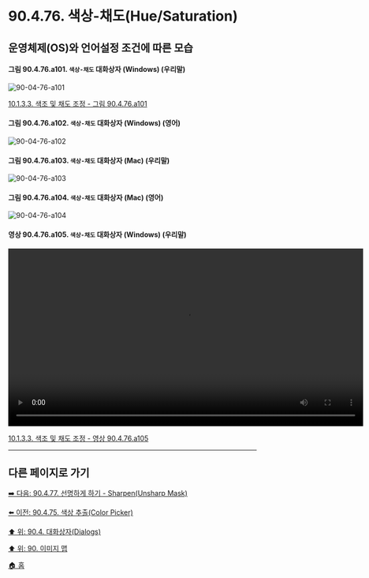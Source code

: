 # 90.4.76. 색상-채도(Hue/Saturation)
## 운영체제(OS)와 언어설정 조건에 따른 모습

<a id="90-04-76-a101"></a>

#### 그림 90.4.76.a101. `색상-채도` 대화상자 (Windows) (우리말)
![90-04-76-a101](https://github.com/wonder13662/gimp/assets/15767104/1e845854-a7e1-4f7e-bfd4-5b5c21b223f5)

[10.1.3.3. 색조 및 채도 조정 - 그림 90.4.76.a101](./10-01-03-03-adjusting_hue_and_saturation.md#90-04-76-a101)

<a id="90-04-76-a102"></a>

#### 그림 90.4.76.a102. `색상-채도` 대화상자 (Windows) (영어)
![90-04-76-a102](https://github.com/wonder13662/gimp/assets/15767104/90ba7e1d-12c7-49f0-a004-31e9b285b306)

#### 그림 90.4.76.a103. `색상-채도` 대화상자 (Mac) (우리말)
![90-04-76-a103](https://github.com/wonder13662/gimp/assets/15767104/467abc3b-e3e2-4a1d-9a29-02ecb210e464)

#### 그림 90.4.76.a104. `색상-채도` 대화상자 (Mac) (영어)
![90-04-76-a104](https://github.com/wonder13662/gimp/assets/15767104/07cfbb2f-911e-4da5-826f-904257c08bd2)

<a id="90-04-76-a105"></a>

#### 영상 90.4.76.a105. `색상-채도` 대화상자 (Windows) (우리말)
<video controls="controls" width="720" src="https://github.com/wonder13662/gimp/assets/15767104/fc26c240-c08a-4606-a7d7-acdc3e63067f"></video>

[10.1.3.3. 색조 및 채도 조정 - 영상 90.4.76.a105](./10-01-03-03-adjusting_hue_and_saturation.md)

***

## 다른 페이지로 가기

[➡️ 다음: 90.4.77. 선명하게 하기 - Sharpen(Unsharp Mask)](./90-04-77-sharpen_unsharp_mask.md)

[⬅️ 이전: 90.4.75. 색상 추출(Color Picker)](./90-04-75-color_picker.md)

[⬆️ 위: 90.4. 대화상자(Dialogs)](./90-04-00-dialogs.md)

[⬆️ 위: 90. 이미지 맵](./90-00-image-map.md)

[🏠 홈](./00-home.md)
